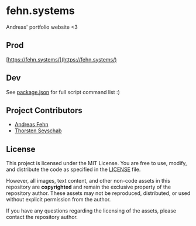 # fehn.systems

Andreas' portfolio website <3

## Prod

[https://fehn.systems/](https://fehn.systems/)

## Dev

See [package.json](./package.json) for full script command list :)

## Project Contributors

- [Andreas Fehn](https://github.com/fehnomenal)
- [Thorsten Seyschab](https://todde.tv)

## License

This project is licensed under the MIT License. You are free to use, modify, and distribute the code as specified in the [LICENSE](./LICENSE) file.

However, all images, text content, and other non-code assets in this repository are **copyrighted** and remain the exclusive property of the repository author. These assets may not be reproduced, distributed, or used without explicit permission from the author.

If you have any questions regarding the licensing of the assets, please contact the repository author.
